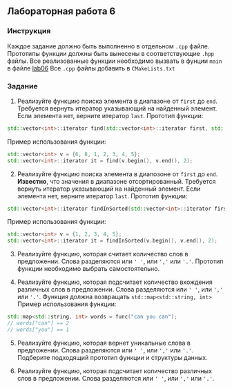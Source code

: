 ## Лабораторная работа 6

### Инструкция
Каждое задание должно быть выполненно в отдельном `.cpp` файле.
Прототипы функции должны быть вынесены в соответствующие `.hpp` файлы.
Все реализованные функции необходимо вызвать в фунции `main` в файле [lab06](lab06.cpp)
Все `.cpp` файлы добавить в `CMakeLists.txt`

### Задание
1. Реализуйте функцию поиска элемента в диапазоне от `first` до `end`. Требуется вернуть итератор указывающий на найденный элемент. Если элемента нет, верните итератор `last`.
Прототип функции:
```cpp
std::vector<int>::iterator find(std::vector<int>::iterator first, std::vector<int>::iterator last, int el);
```
Пример использования функции:
```cpp
std::vector<int> v = {6, 8, 1, 2, 3, 4, 5};
std::vector<int>::iterator it = find(v.begin(), v.end(), 2);
```

2. Реализуйте функцию поиска элемента в диапозоне от `first` до `end`. **Известно**, что значения в диапазоне отсортированный. Требуется вернуть итератор указывающий на найденный элемент. Если элемента нет, верните итератор `last`.
Прототип функции:
```cpp
std::vector<int>::iterator findInSorted(std::vector<int>::iterator first, std::vector<int>::iterator last, int el);
```
Пример использования функции:
```cpp
std::vector<int> v = {1, 2, 3, 4, 5};
std::vector<int>::iterator it = findInSorted(v.begin(), v.end(), 2);
```

3. Реализуйте функцию, которая считает количество слов в предложении. Слова разделяются или `' '`, или `','` или `'.'`.
Прототип функции необходимо выбрать самостоятельно.

4. Реализуйте функцию, которая подсчитает количество вхождения различных слов в предложении. Слова разделяются или `' '`, или `','` или `'.'`. Функция должна возвращать `std::map<std::string, int>`
Пример использования функции:
```cpp
std::map<std::string, int> words = func("can you can");
// words["can"] == 2
// words["you"] == 1
```

5. Реализуйте функцию, которая вернет уникальные слова в предложении. Слова разделяются или `' '`, или `','` или `'.'`. Подберите подходящий прототип функции и структуры данных.

6. Реализуйте функцию, которая подсчитает количество различных слов в предложении. Слова разделяются или `' '`, или `','` или `'.'`.

